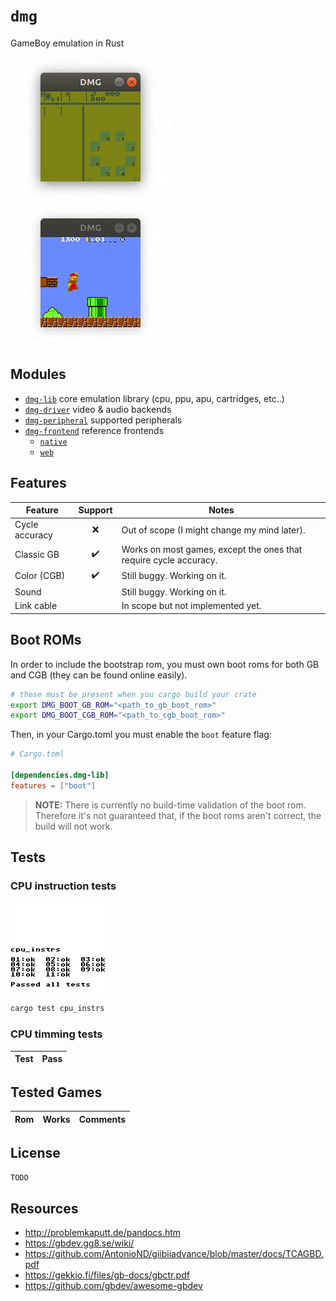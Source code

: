# `dmg`

GameBoy emulation in Rust

![](assets/zelda.gif)
![](assets/mario.gif)

## Modules

- [`dmg-lib`](dmg-lib) core emulation library (cpu, ppu, apu, cartridges, etc..)
- [`dmg-driver`](dmg-driver) video & audio backends
- [`dmg-peripheral`](dmg-peripheral) supported peripherals
- [`dmg-frontend`](dmg-frontend) reference frontends
    - [`native`](dmg-frontend/native)
    - [`web`](dmg-frontend/web)

    
## Features

| Feature | Support | Notes
| --- | :-----: | ---
| Cycle accuracy | ❌ | Out of scope (I might change my mind later).
| Classic GB | ✔️ | Works on most games, except the ones that require cycle accuracy.
| Color (CGB) | ✔️ | Still buggy. Working on it.
| Sound | | Still buggy. Working on it.
| Link cable | | In scope but not implemented yet.

## Boot ROMs

In order to include the bootstrap rom, you must own boot roms for both GB and CGB (they can be found online easily).

```bash
# these must be present when you cargo build your crate
export DMG_BOOT_GB_ROM="<path_to_gb_boot_rom>"
export DMG_BOOT_CGB_ROM="<path_to_cgb_boot_rom>"
```

Then, in your Cargo.toml you must enable the `boot` feature flag:

```toml
# Cargo.toml

[dependencies.dmg-lib]
features = ["boot"]
```

> **NOTE:** There is currently no build-time validation of the boot rom. Therefore it's not guaranteed that, if the boot roms aren't correct, the build will not work.

## Tests

### CPU instruction tests

![](assets/cpu_instrs.png)

```bash
cargo test cpu_instrs
```

### CPU timming tests

| Test | Pass
| ---- | :---:

## Tested Games

| Rom | Works | Comments
| --- | ----- | ---

## License

`TODO`

## Resources

- http://problemkaputt.de/pandocs.htm
- https://gbdev.gg8.se/wiki/
- https://github.com/AntonioND/giibiiadvance/blob/master/docs/TCAGBD.pdf
- https://gekkio.fi/files/gb-docs/gbctr.pdf
- https://github.com/gbdev/awesome-gbdev
